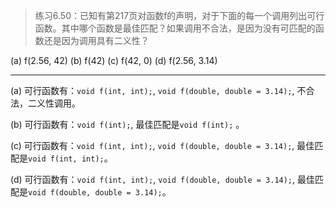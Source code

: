 > 练习6.50：已知有第217页对函数f的声明，对于下面的每一个调用列出可行函数。其中哪个函数是最佳匹配？如果调用不合法，是因为没有可匹配的函数还是因为调用具有二义性？

(a) f(2.56, 42) (b) f(42) (c) f(42, 0) (d) f(2.56, 3.14)

---

(a) 可行函数有：`void f(int, int);`, `void f(double, double = 3.14);`, 不合法，二义性调用。

(b) 可行函数有：`void f(int);`, 最佳匹配是`void f(int);` 。

(c) 可行函数有：`void f(int, int);`, `void f(double, double = 3.14);`, 最佳匹配是`void f(int, int);`。

(d) 可行函数有：`void f(int, int);`, `void f(double, double = 3.14);`, 最佳匹配是`void f(double, double = 3.14);`。
